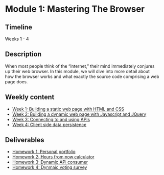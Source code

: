 # Module 1: Mastering The Browser

## Timeline
Weeks 1 - 4

## Description
When most people think of the “Internet,” their mind immediately conjures up their web browser. In this module, we will dive into more detail about how the browser works and what exactly the source code comprising a web page does.

## Weekly content
* [Week 1: Building a static web page with HTML and CSS](./01-cmd-git-html-css)
* [Week 2: Building a dynamic web page with Javascript and JQuery](./02-javascript-jquery)
* [Week 3: Connecting to and using APIs](./03-api-fetch-ajax)
* [Week 4: Client side data persistence](./04-localstorage-firebase)

## Deliverables
* [Homework 1: Personal portfolio](./01-cmd-git-html-css/deliverables/hmwk-1-personal-portfolio.md)
* [Homework 2: Hours from now calculator](./02-javascript-jquery/deliverables/hmwk-2-hours-from-now-calculator.md)
* [Homework 3: Dynamic API consumer](./03-api-fetch-ajax/deliverables/hmwk-3-api-dynamic-consumer.md)
* [Homework 4: Dynmaic voting survey](./04-localstorage-firebase/deliverables/hmwk-4-dynamic-voting-survey.md)